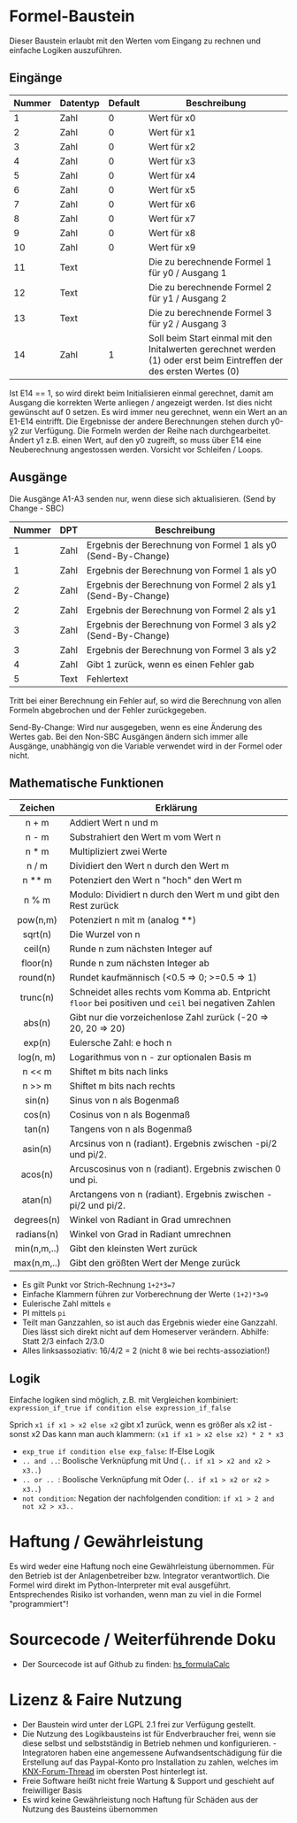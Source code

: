 # Formel-Baustein

Dieser Baustein erlaubt mit den Werten vom Eingang zu rechnen und einfache Logiken auszuführen.

## Eingänge

| Nummer | Datentyp | Default | Beschreibung                                                                                                         |
|--------|----------|---------|----------------------------------------------------------------------------------------------------------------------|
| 1      | Zahl     | 0       | Wert für x0                                                                                                          | 
| 2      | Zahl     | 0       | Wert für x1                                                                                                          | 
| 3      | Zahl     | 0       | Wert für x2                                                                                                          |
| 4      | Zahl     | 0       | Wert für x3                                                                                                          |
| 5      | Zahl     | 0       | Wert für x4                                                                                                          |
| 6      | Zahl     | 0       | Wert für x5                                                                                                          |
| 7      | Zahl     | 0       | Wert für x6                                                                                                          |
| 8      | Zahl     | 0       | Wert für x7                                                                                                          |
| 9      | Zahl     | 0       | Wert für x8                                                                                                          |
| 10     | Zahl     | 0       | Wert für x9                                                                                                          |
| 11     | Text     |         | Die zu berechnende Formel 1 für y0 / Ausgang 1                                                                       |
| 12     | Text     |         | Die zu berechnende Formel 2 für y1 / Ausgang 2                                                                       |
| 13     | Text     |         | Die zu berechnende Formel 3 für y2 / Ausgang 3                                                                       |
| 14     | Zahl     | 1       | Soll beim Start einmal mit den Initalwerten gerechnet werden (1) oder erst beim Eintreffen der des ersten Wertes (0) |

Ist E14 == 1, so wird direkt beim Initialisieren einmal gerechnet, damit am Ausgang die korrekten Werte anliegen / angezeigt werden. Ist dies nicht gewünscht auf 0 setzen. 
Es wird immer neu gerechnet, wenn ein Wert an an E1-E14 eintrifft. 
Die Ergebnisse der andere Berechnungen stehen durch y0-y2 zur Verfügung. Die Formeln werden der Reihe nach durchgearbeitet. Ändert y1 z.B. einen Wert, auf den y0 zugreift, so muss über E14 eine Neuberechnung angestossen werden. Vorsicht vor Schleifen / Loops.

## Ausgänge

Die Ausgänge A1-A3 senden nur, wenn diese sich aktualisieren. (Send by Change - SBC)

| Nummer | DPT  | Beschreibung                                                 |
|--------|------|--------------------------------------------------------------|
| 1      | Zahl | Ergebnis der Berechnung von Formel 1 als y0 (Send-By-Change) |
| 1      | Zahl | Ergebnis der Berechnung von Formel 1 als y0                  |
| 2      | Zahl | Ergebnis der Berechnung von Formel 2 als y1 (Send-By-Change) |
| 2      | Zahl | Ergebnis der Berechnung von Formel 2 als y1                  |
| 3      | Zahl | Ergebnis der Berechnung von Formel 3 als y2 (Send-By-Change) |
| 3      | Zahl | Ergebnis der Berechnung von Formel 3 als y2                  |
| 4      | Zahl | Gibt 1 zurück, wenn es einen Fehler gab                      |
| 5      | Text | Fehlertext                                                   |

Tritt bei einer Berechnung ein Fehler auf, so wird die Berechnung von allen Formeln abgebrochen und der Fehler zurückgegeben.

Send-By-Change: Wird nur ausgegeben, wenn es eine Änderung des Wertes gab. Bei den Non-SBC Ausgängen ändern sich immer alle Ausgänge, unabhängig von die Variable verwendet wird in der Formel oder nicht.

## Mathematische Funktionen

|   Zeichen   | Erklärung                                                                                            |
|:-----------:|------------------------------------------------------------------------------------------------------|
|    n + m    | Addiert Wert n und m                                                                                 |
|    n - m    | Substrahiert den Wert m vom Wert n                                                                   |
|    n * m    | Multipliziert zwei Werte                                                                             |
|    n / m    | Dividiert den Wert n durch den Wert m                                                                |
|   n ** m    | Potenziert den Wert n "hoch" den Wert m                                                              |
|    n % m    | Modulo: Dividiert n durch den Wert m und gibt den Rest zurück                                        |
|  pow(n,m)   | Potenziert n mit m (analog **)                                                                       |
|   sqrt(n)   | Die Wurzel von n                                                                                     |
|   ceil(n)   | Runde n zum nächsten Integer auf                                                                     |
|  floor(n)   | Runde n zum nächsten Integer ab                                                                      |
|  round(n)   | Rundet kaufmännisch (<0.5 => 0; >=0.5 => 1)                                                          |
|  trunc(n)   | Schneidet alles rechts vom Komma ab. Entpricht `floor` bei positiven und `ceil` bei negativen Zahlen |
|   abs(n)    | Gibt nur die vorzeichenlose Zahl zurück (-20 => 20, 20 => 20)                                        |
|   exp(n)    | Eulersche Zahl: e hoch n                                                                             |
|  log(n, m)  | Logarithmus von n - zur optionalen Basis m                                                           |
|   n << m    | Shiftet m bits nach links                                                                            |
|   n >> m    | Shiftet m bits nach rechts                                                                           |
|   sin(n)    | Sinus von n als Bogenmaß                                                                             |
|   cos(n)    | Cosinus von n als Bogenmaß                                                                           |
|   tan(n)    | Tangens von n als Bogenmaß                                                                           |
|   asin(n)   | Arcsinus von n (radiant). Ergebnis zwischen -pi/2 und pi/2.                                          |
|   acos(n)   | Arcuscosinus von n (radiant). Ergebnis zwischen 0 und pi.                                            |
|   atan(n)   | Arctangens von n (radiant). Ergebnis zwischen -pi/2 und pi/2.                                        |
| degrees(n)  | Winkel von Radiant in Grad umrechnen                                                                 |
| radians(n)  | Winkel von Grad in Radiant umrechnen                                                                 |
| min(n,m,..) | Gibt den kleinsten Wert zurück                                                                       |
| max(n,m,..) | Gibt den größten Wert der Menge zurück                                                               |

* Es gilt Punkt vor Strich-Rechnung `1+2*3=7`
* Einfache Klammern führen zur Vorberechnung der Werte `(1+2)*3=9` 
* Eulerische Zahl mittels `e`
* PI mittels `pi`
* Teilt man Ganzzahlen, so ist auch das Ergebnis wieder eine Ganzzahl. Dies lässt sich direkt nicht auf dem Homeserver verändern. Abhilfe: Statt 2/3 einfach 2/3.0
* Alles linksassoziativ: 16/4/2 = 2 (nicht 8 wie bei rechts-assoziation!)

## Logik

Einfache logiken sind möglich, z.B. mit Vergleichen kombiniert:
`expression_if_true if condition else expression_if_false`

Sprich `x1 if x1 > x2 else x2` gibt x1 zurück, wenn es größer als x2 ist - sonst x2
Das kann man auch klammern: `(x1 if x1 > x2 else x2) * 2 * x3`

* `exp_true if condition else exp_false`: If-Else Logik
* `.. and ..`: Boolische Verknüpfung mit Und (`.. if x1 > x2 and x2 > x3..`)
* `.. or .. `: Boolische Verknüpfung mit Oder (`.. if x1 > x2 or x2 > x3..`)
* `not condition`: Negation der nachfolgenden condition: `if x1 > 2 and not x2 > x3..`

# Haftung / Gewährleistung

Es wird weder eine Haftung noch eine Gewährleistung übernommen. Für den Betrieb ist der Anlagenbetreiber bzw. Integrator verantwortlich.
Die Formel wird direkt im Python-Interpreter mit eval ausgeführt. Entsprechendes Risiko ist vorhanden, wenn man zu viel in die Formel "programmiert"!

# Sourcecode / Weiterführende Doku

* Der Sourcecode ist auf Github zu finden: [hs_formulaCalc](https://github.com/SvenBunge/hs_formulaCalc)

# Lizenz & Faire Nutzung

* Der Baustein wird unter der LGPL 2.1 frei zur Verfügung gestellt.
* Die Nutzung des Logikbausteins ist für Endverbraucher frei, wenn sie diese selbst und selbstständig in Betrieb nehmen und konfigurieren. - Integratoren haben eine angemessene Aufwandsentschädigung für die Erstellung auf das Paypal-Konto pro Installation zu zahlen, welches im [KNX-Forum-Thread](https://knx-user-forum.de/forum/%C3%B6ffentlicher-bereich/knx-eib-forum/1559910-logikbaustein-kostal-wechselrichter-via-modbus-tcp-abfragen) im obersten Post hinterlegt ist.
* Freie Software heißt nicht freie Wartung & Support und geschieht auf freiwilliger Basis
* Es wird keine Gewährleistung noch Haftung für Schäden aus der Nutzung des Bausteins übernommen

